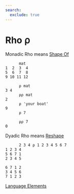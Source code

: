```yaml
---
search:
  exclude: true
---
```

<h1 class="heading"><span class="name">Rho</span> <span class="command">⍴</span></h1>

Monadic Rho means
[Shape Of](../primitive-functions/shape.md)
```apl
      mat
1  2  3  4
5  6  7  8
9 10 11 12

      ⍴ mat
3 4
      ⍴⍴ mat
2
      ⍴ 'your boat'
9
      ⍴ 7

      ⍴⍴ 7
0
```

Dyadic Rho means
[Reshape](../primitive-functions/reshape.md)
```apl
      2 3 4 ⍴ 1 2 3 4 5 6 7
1 2 3 4
5 6 7 1
2 3 4 5
       
6 7 1 2
3 4 5 6
7 1 2 3
```
[Language Elements](./language-elements.md)


